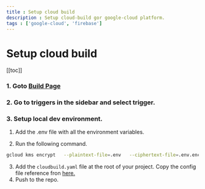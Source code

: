 ```yaml
---
title : Setup cloud build
description : Setup cloud-build gor google-cloud platform.
tags : ['google-cloud', 'firebase']
---
```


# Setup cloud build

[[toc]]

### 1. Goto [Build Page](https://console.cloud.google.com/cloud-build/builds)

### 2. Go to triggers in the sidebar and select trigger.

### 3. Setup local dev environment.

1. Add the .env file with all the environment variables.

2. Run the following command.
```sh
gcloud kms encrypt   --plaintext-file=.env   --ciphertext-file=.env.enc   --location=global   --keyring=cloud-build-keyring   --key=cloud-build-key
```

3. Add the `cloudbuild.yaml` file at the root of your project. Copy the config file reference fron [here.](/config-files/cloudbuild-yaml.md) 
4. Push to the repo.